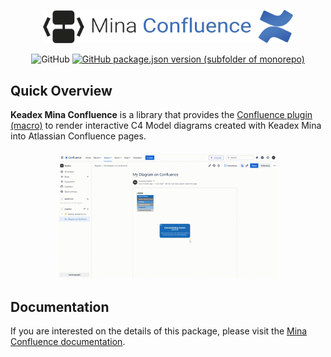 <p align="center">
  <img src="./static/images/mina-confluence-logo.svg" width="400" alt="Keadex Mina Confluence Logo" />
</p>

<div align="center">

![GitHub](https://img.shields.io/github/license/keadex/keadex)
[![GitHub package.json version (subfolder of monorepo)](https://img.shields.io/github/package-json/v/keadex/keadex?filename=libs%2Fmina-confluence-plugin%2Fpackage.json)](TODO)

</div>

## Quick Overview

**Keadex Mina Confluence** is a library that provides the [Confluence plugin (macro)](TODO) to render interactive C4 Model diagrams created with Keadex Mina into Atlassian Confluence pages.

<div align="center" style="margin-top: 20px">
  <img src="./static/images/mina-confluence.gif" alt="Keadex Mina Confluence plugin demo" width="70%" />
</div>

## Documentation

If you are interested on the details of this package, please visit the [Mina Confluence documentation](TODO).
